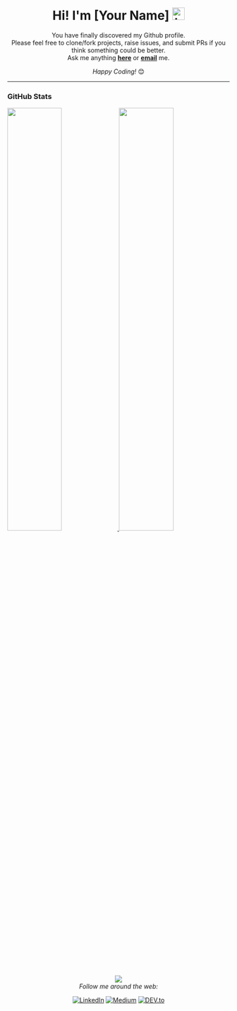 <h1 align="center">Hi! I'm [Your Name] <img src="https://user-images.githubusercontent.com/1303154/88677602-1635ba80-d120-11ea-84d8-d263ba5fc3c0.gif" width="28px" alt="hi"></h1>

<div align="center">
You have finally discovered my Github profile. <br>
Please feel free to clone/fork projects, raise issues, and submit PRs if you think something could be better. <br>
Ask me anything <a href="https://github.com/yourusername/armuh16/issues"><b>here</b></a> or 
<a href="mailto:muhammadarif.aq@gmail.com"><b>email</b></a> me.

<i>Happy Coding!</i> 😊
</div>

-----

<h3 align="left">GitHub Stats</h3>

<p align="left">
<a href="https://github.com/armuh16">
<img width="49.5%" src="https://github-readme-stats.vercel.app/api?armuh16=armuh16&show_icons=true&theme=gruvbox&hide_border=true" />
<img width="49.5%" src="https://github-readme-streak-stats.herokuapp.com/?user=armuh16&theme=gruvbox&hide_border=true" />
</a>
</p>

<br>

<div align="center">
<img src="https://github-readme-stats.vercel.app/api/top-langs/?armuh16=armuh16&layout=compact&title_color=007bff&text_color=e7e7e7&icon_color=007bff&bg_color=171c28">
</div>

<div align="center">
<i>Follow me around the web:</i><br>

<a href="https://www.linkedin.com/in/arif-muhammad-armuhh/" target="_blank"><img src="https://img.shields.io/badge/LinkedIn-%230077B5.svg?&style=flat-square&logo=linkedin&logoColor=white" alt="LinkedIn"></a>
<a href="https://medium.com/@Darkshad0w" target="_blank"><img src="https://img.shields.io/badge/Medium-%23E4405F.svg?&style=flat-square&logo=medium&logoColor=white" alt="Medium"></a>
<a href="https://dev.to/armuh16" target="_blank"><img src="https://img.shields.io/badge/DEV-%230A0A0A.svg?&style=flat-square&logo=DEV.to&logoColor=white" alt="DEV.to"></a>
</div>

